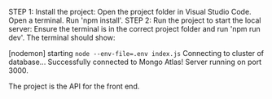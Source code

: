 STEP 1: Install the project:
Open the project folder in Visual Studio Code.
Open a terminal.
Run 'npm install'.
STEP 2: Run the project to start the local server:
Ensure the terminal is in the correct project folder and run 'npm run dev'. The terminal should show:

[nodemon] starting `node --env-file=.env index.js`
Connecting to cluster of database...
Successfully connected to Mongo Atlas!
Server running on port 3000.

The project is the API for the front end.
